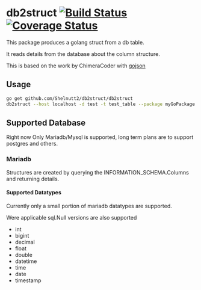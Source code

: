 # db2struct [![Build Status](https://travis-ci.org/Shelnutt2/db2struct.svg?branch=master)](https://travis-ci.org/Shelnutt2/db2struct) [![Coverage Status](https://coveralls.io/repos/github/Shelnutt2/db2struct/badge.svg?branch=1-add-coveralls-support)](https://coveralls.io/github/Shelnutt2/db2struct?branch=1-add-coveralls-support)

This package produces a golang struct from a db table.

It reads details from the database about the column structure.


This is based on the work by ChimeraCoder with
[gojson](https://github.com/ChimeraCoder/gojson)

## Usage

```BASH
go get github.com/Shelnutt2/db2struct/db2struct
db2struct --host localhost -d test -t test_table --package myGoPackage --struct testTable -p --user testUser
```
## Supported Database

Right now Only Mariadb/Mysql is supported, long term plans are to support
postgres and others.

### Mariadb

Structures are created by querying the INFORMATION_SCHEMA.Columns and returning details.


#### Supported Datatypes

Currently only a small portion of mariadb datatypes are supported.

Were applicable sql.Null versions are also supported

-   int
-   bigint
-   decimal
-   float
-   double
-   datetime
-   time
-   date
-   timestamp

